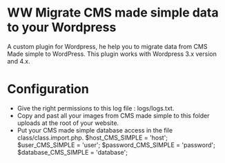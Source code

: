 # WW Migrate CMS made simple data to your Wordpress

A custom plugin for Wordpress, he help you to migrate data from CMS Made simple to WordPress.
This plugin works with Wordpress 3.x version and 4.x.

# Configuration
- Give the right permissions to this log file : logs/logs.txt.
- Copy and past all your images from CMS made simple to this folder uploads at the root of your website.
- Put your CMS made simple database access in the file class/class.import.php.
  $host_CMS_SIMPLE = 'host';
  $user_CMS_SIMPLE = 'user';
  $password_CMS_SIMPLE = 'password';
  $database_CMS_SIMPLE = 'database';
